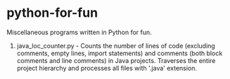 # python-for-fun
Miscellaneous programs written in Python for fun.

1. java_loc_counter.py - Counts the number of lines of code (excluding comments, empty lines, import statements) and comments (both block comments and line comments) in Java projects. Traverses the entire project hierarchy and processes all files with '.java' extension. 
